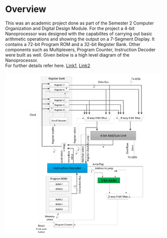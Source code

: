 # Overview

This was an academic project done as part of the Semester 2 Computer Organization and Digital Design Module. 
For the project a 4-bit Nanoprocessor was designed with the capabilites of carrying out basic arithmetic operations
and showing the output on a 7-Segment Display. It contains a 72-bit Program ROM and a 32-bit Register Bank. Other 
components such as Multiplexers, Program Counter, Instruction Decoder were built as well. Given below is a high 
level diagram of the Nanoprocessor. 
<br>
For further details refer here. 
[Link1](https://github.com/k-ranasinghe/Nanoprocessor-Design-VHDL/blob/9b81ea092f5efd99e5e1a7f0102a0ab3aaee1776/Lab%209-10%20_%20Microprocessor.pdf), 
[Link2](https://github.com/k-ranasinghe/Nanoprocessor-Design-VHDL/blob/9b81ea092f5efd99e5e1a7f0102a0ab3aaee1776/lab%209-10%20Report.pdf)
<br><br>
![alt text](https://github.com/k-ranasinghe/Nanoprocessor-Design-VHDL/blob/main/images/processor-diagram.png?raw=true)
<br>
